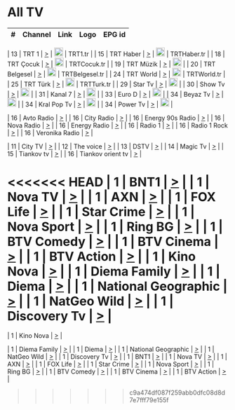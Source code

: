 <h1>All TV</h1>

| #   | Channel        | Link  | Logo | EPG id |
|:---:|:--------------:|:-----:|:----:|:------:|

| 13  | TRT 1            | [>](https://tv-trt1.medya.trt.com.tr/master.m3u8) | <img height="20" src="https://i.imgur.com/j786OLG.png"/> | TRT1.tr |
| 15  | TRT Haber        | [>](https://tv-trthaber.medya.trt.com.tr/master.m3u8) | <img height="20" src="https://i.imgur.com/OVfo8Ab.png"/> | TRTHaber.tr |
| 18  | TRT Çocuk        | [>](https://tv-trtcocuk.medya.trt.com.tr/master.m3u8) | <img height="20" src="https://i.imgur.com/QLFmD6d.png"/> | TRTCocuk.tr |
| 19  | TRT Müzik        | [>](https://tv-trtmuzik.medya.trt.com.tr/master.m3u8) | <img height="20" src="https://i.imgur.com/fIVFCEd.png"/> |
| 20  | TRT Belgesel     | [>](https://tv-trtbelgesel.medya.trt.com.tr/master.m3u8) | <img height="20" src="https://i.imgur.com/MGO87pe.png"/> | TRTBelgesel.tr |
| 24  | TRT World        | [>](https://tv-trtworld.medya.trt.com.tr/master.m3u8) | <img height="20" src="https://i.imgur.com/JEA2xpv.png"/> | TRTWorld.tr |
| 25  | TRT Türk         | [>](https://tv-trtturk.medya.trt.com.tr/master.m3u8) | <img height="20" src="https://i.imgur.com/OSTOQNw.png"/> | TRTTurk.tr |
| 29  | Star Tv   | [>](https://dogus-live.daioncdn.net/startv/startv_360p.m3u8) | <img height="20" src="https://i.imgur.com/IebUZx1.png"/> |
| 30  | Show Tv     | [>](https://ciner-live.daioncdn.net/showtv/showtv.m3u8) | <img height="20" src="https://i.imgur.com/IebUZx1.png"/> |
| 31  | Kanal 7     | [>](https://kanal7-live.daioncdn.net/kanal7/kanal7.m3u8) | <img height="20" src="https://i.imgur.com/IebUZx1.png"/> |
| 33  | Euro D    | [>](https://www.youtube.com/user/KanalD/live) | <img height="20" src="https://i.imgur.com/IebUZx1.png"/> |
| 34  | Beyaz Tv     | [>](https://beyaztv-live.daioncdn.net/beyaztv/beyaztv.m3u8) | <img height="20" src="https://i.imgur.com/IebUZx1.png"/> |
| 34  | Kral Pop Tv     | [>](https://www.youtube.com/watch?v=GuFTuKoXepw) | <img height="20" src="https://i.imgur.com/IebUZx1.png"/> |
| 34  | Power Tv     | [>](https://livetv.powerapp.com.tr/powerTV/powerhd.smil/chunklist.m3u8) | <img height="20" src="https://i.imgur.com/IebUZx1.png"/> |

| 16  | Avto Radio | [>](http://stream.metacast.eu/avtoradio.mp3.m3u) |
| 16  | City Radio | [>](http://stream.metacast.eu/city.aac.m3u) |
| 16  | Energy 90s Radio | [>](http://stream.metacast.eu/energy-90s.m3u) |
| 16  | Nova Radio | [>](http://stream.metacast.eu/nova.aac.m3u) |
| 16  | Energy Radio | [>](http://stream.metacast.eu/nrj.aac.m3u) |
| 16  | Radio 1 | [>](http://stream.metacast.eu/radio1.aac.m3u) |
| 16  | Radio 1 Rock | [>](http://stream.metacast.eu/radio1rock.aac.m3u) |
| 16  | Veronika Radio | [>](http://stream.metacast.eu/veronika.aac.m3u) |

| 11  | City TV | [>](https://tv.city.bg/play/tshls/citytv/index.m3u8) |
| 12  | The voice | [>](https://bss1.neterra.tv/thevoice/thevoice.m3u8) |
| 13  | DSTV | [>](http://46.249.95.140:8081/hls/data.m3u8) |
| 14  | Magic Tv | [>](https://bss1.neterra.tv/magictv/magictv.m3u8) |
| 15  | Tiankov tv | [>](https://streamer103.neterra.tv/tiankov-folk/live.m3u8) |
| 16  | Tiankov orient tv | [>](https://streamer103.neterra.tv/tiankov-orient/live.m3u8) |

<<<<<<< HEAD
| 1 | BNT1 | [>](https://ymkaya.xyz:28213/tv/bnt1/playlist.m3u8?wmsAuthSign=c2VydmVyX3RpbWU9Ni8yNS8yMDI1IDY6NDk6MjkgUE0maGFzaF92YWx1ZT1JZUtpK3F1WldkNzB3RWVqSXlxRU5RPT0mdmFsaWRtaW51dGVzPTYw) |
| 1 | Nova TV | [>](https://ymkaya.xyz:28213/tv/novatv/playlist.m3u8?wmsAuthSign=c2VydmVyX3RpbWU9Ni8yNS8yMDI1IDY6NDk6NDAgUE0maGFzaF92YWx1ZT04dHBpZ0UzS2NmbWd4Ty84a1hGVC9BPT0mdmFsaWRtaW51dGVzPTYw) |
| 1 | AXN | [>](https://ymkaya.xyz:28213/tv/axn/playlist.m3u8?wmsAuthSign=c2VydmVyX3RpbWU9Ni8yNS8yMDI1IDY6NDk6NTAgUE0maGFzaF92YWx1ZT1KYUxnUVFQYkRmOWhWQWJRblAyZit3PT0mdmFsaWRtaW51dGVzPTYw) |
| 1 | FOX Life | [>](https://ymkaya.xyz:28213/tv/foxlife/playlist.m3u8?wmsAuthSign=c2VydmVyX3RpbWU9Ni8yNS8yMDI1IDY6NTA6MDAgUE0maGFzaF92YWx1ZT0wL3A4WmRVV2MvS3RzL3FoNEV6K3VRPT0mdmFsaWRtaW51dGVzPTYw) |
| 1 | Star Crime | [>](https://ymkaya.xyz:28213/tv/foxcrime/playlist.m3u8?wmsAuthSign=c2VydmVyX3RpbWU9Ni8yNS8yMDI1IDY6NTA6MTAgUE0maGFzaF92YWx1ZT1jMVdSekhvOWVLTFlnN1hDMnBBZVlRPT0mdmFsaWRtaW51dGVzPTYw) |
| 1 | Nova Sport | [>](https://ymkaya.xyz:28213/tv/novasport/playlist.m3u8?wmsAuthSign=c2VydmVyX3RpbWU9Ni8yNS8yMDI1IDY6NTA6MjAgUE0maGFzaF92YWx1ZT1SVWFLWGJyd3ZUZzQ3cjNFMlJzVWpnPT0mdmFsaWRtaW51dGVzPTYw) |
| 1 | Ring BG | [>](https://ymkaya.xyz:28213/tv/ringbg/playlist.m3u8?wmsAuthSign=c2VydmVyX3RpbWU9Ni8yNS8yMDI1IDY6NTA6MzAgUE0maGFzaF92YWx1ZT1yMExpRnZqQTFBeElYNURiaFUzVW1nPT0mdmFsaWRtaW51dGVzPTYw) |
| 1 | BTV Comedy | [>](https://ymkaya.xyz:28213/tv/btvcomedy/playlist.m3u8?wmsAuthSign=c2VydmVyX3RpbWU9Ni8yNS8yMDI1IDY6NTA6NDAgUE0maGFzaF92YWx1ZT1vNkhXV3JrVzl1ejNRY25Sb0hYS3RBPT0mdmFsaWRtaW51dGVzPTYw) |
| 1 | BTV Cinema | [>](https://ymkaya.xyz:28213/tv/btvcinema/playlist.m3u8?wmsAuthSign=c2VydmVyX3RpbWU9Ni8yNS8yMDI1IDY6NTA6NTAgUE0maGFzaF92YWx1ZT1PbjkxdHNheFJMNkhZaHAwMDVpSHJRPT0mdmFsaWRtaW51dGVzPTYw) |
| 1 | BTV Action | [>](https://ymkaya.xyz:28213/tv/btvaction/playlist.m3u8?wmsAuthSign=c2VydmVyX3RpbWU9Ni8yNS8yMDI1IDY6NTE6MDAgUE0maGFzaF92YWx1ZT0xSWtsQ2hWOXVvRkpweXNaVTdsTDFBPT0mdmFsaWRtaW51dGVzPTYw) |
| 1 | Kino Nova | [>](https://ymkaya.xyz:28213/tv/kinonova/playlist.m3u8?wmsAuthSign=c2VydmVyX3RpbWU9Ni8yNS8yMDI1IDY6NTE6MTAgUE0maGFzaF92YWx1ZT1kbWRlVzhvVWxzcDk3d3R0YmN6S1p3PT0mdmFsaWRtaW51dGVzPTYw) |
| 1 | Diema Family | [>](https://ymkaya.xyz:28213/tv/diemafamily/playlist.m3u8?wmsAuthSign=c2VydmVyX3RpbWU9Ni8yNS8yMDI1IDY6NTE6MjAgUE0maGFzaF92YWx1ZT1pSWVEMUFPZ2NERUQzS3AzaGFsUm1nPT0mdmFsaWRtaW51dGVzPTYw) |
| 1 | Diema | [>](https://ymkaya.xyz:28213/tv/diema/playlist.m3u8?wmsAuthSign=c2VydmVyX3RpbWU9Ni8yNS8yMDI1IDY6NTE6MjkgUE0maGFzaF92YWx1ZT1BeVJpU2g5VDVUZGJyRWxTNXFPRjFRPT0mdmFsaWRtaW51dGVzPTYw) |
| 1 | National Geographic | [>](https://ymkaya.xyz:28213/tv/natgeo/playlist.m3u8?wmsAuthSign=c2VydmVyX3RpbWU9Ni8yNS8yMDI1IDY6NTE6MzkgUE0maGFzaF92YWx1ZT1MenM1c3BCVVRRbklzdTExUWpNaEZ3PT0mdmFsaWRtaW51dGVzPTYw) |
| 1 | NatGeo Wild | [>](https://ymkaya.xyz:28213/tv/natgeowild/playlist.m3u8?wmsAuthSign=c2VydmVyX3RpbWU9Ni8yNS8yMDI1IDY6NTE6NDkgUE0maGFzaF92YWx1ZT1iQkNwVEtmR3krazFhSlVNaEdOWU5BPT0mdmFsaWRtaW51dGVzPTYw) |
| 1 | Discovery Tv | [>](https://ymkaya.xyz:28213/tv/discovery/playlist.m3u8?wmsAuthSign=c2VydmVyX3RpbWU9Ni8yNS8yMDI1IDY6NTE6NTkgUE0maGFzaF92YWx1ZT15b1gzMXZjMjBBZFE0K2ZKMGFLeXF3PT0mdmFsaWRtaW51dGVzPTYw) |
=======


| 1 | Kino Nova | [>](https://ymkaya.xyz:11336/tv/kinonova/playlist.m3u8?wmsAuthSign=c2VydmVyX3RpbWU9MS8yLzIwMjUgNDo0MDoyMCBBTSZoYXNoX3ZhbHVlPWlFS1FrWEtMMVRFM3l5YklUWUJQUHc9PSZ2YWxpZG1pbnV0ZXM9NjA=) |

| 1 | Diema Family | [>](https://ymkaya.xyz:11336/tv/diemafamily/playlist.m3u8?wmsAuthSign=c2VydmVyX3RpbWU9MS8yLzIwMjUgNDo0MDozMCBBTSZoYXNoX3ZhbHVlPUVUaTVKTldvZTF5WVVCM0YwL21kaXc9PSZ2YWxpZG1pbnV0ZXM9NjA=) |
| 1 | Diema | [>](https://ymkaya.xyz:11336/tv/diema/playlist.m3u8?wmsAuthSign=c2VydmVyX3RpbWU9MS8yLzIwMjUgNDo0MDo0MCBBTSZoYXNoX3ZhbHVlPVlYMWVJT2NuUjNpUTBsaytEUFFOS2c9PSZ2YWxpZG1pbnV0ZXM9NjA=) |
| 1 | National Geographic | [>](https://ymkaya.xyz:11336/tv/natgeo/playlist.m3u8?wmsAuthSign=c2VydmVyX3RpbWU9MS8yLzIwMjUgNDo0MTo0MSBBTSZoYXNoX3ZhbHVlPTJQTlVmcG5nYWx0M013eUhGRGxnd0E9PSZ2YWxpZG1pbnV0ZXM9NjA=) |
| 1 | NatGeo Wild | [>](https://ymkaya.xyz:11336/tv/natgeowild/playlist.m3u8?wmsAuthSign=c2VydmVyX3RpbWU9MS8yLzIwMjUgNDo0MTo1MSBBTSZoYXNoX3ZhbHVlPVl1OXZaTTliN0hGWEN3eDBYd1duNkE9PSZ2YWxpZG1pbnV0ZXM9NjA=) |
| 1 | Discovery Tv | [>](https://ymkaya.xyz:11336/tv/discovery/playlist.m3u8?wmsAuthSign=c2VydmVyX3RpbWU9MS8yLzIwMjUgNDo0MjowMSBBTSZoYXNoX3ZhbHVlPWtBQmdLNlY2RmQwWElzMVYzSDJyVkE9PSZ2YWxpZG1pbnV0ZXM9NjA=) |
| 1 | BNT1 | [>](https://ymkaya.xyz:11336/tv/bnt1/playlist.m3u8?wmsAuthSign=c2VydmVyX3RpbWU9MS8yLzIwMjUgNDozODozOCBBTSZoYXNoX3ZhbHVlPVVrMVlRQXpJWlhYeUh6ZFVpSC9NMUE9PSZ2YWxpZG1pbnV0ZXM9NjA=) |
| 1 | Nova TV | [>](https://ymkaya.xyz:11336/tv/novatv/playlist.m3u8?wmsAuthSign=c2VydmVyX3RpbWU9MS8yLzIwMjUgNDozODo0OCBBTSZoYXNoX3ZhbHVlPUVxQjh1a0ZzYkVGZU8zZDFGTzdreVE9PSZ2YWxpZG1pbnV0ZXM9NjA=) |
| 1 | AXN | [>](https://ymkaya.xyz:11336/tv/axn/playlist.m3u8?wmsAuthSign=c2VydmVyX3RpbWU9MS8yLzIwMjUgNDozODo1OCBBTSZoYXNoX3ZhbHVlPUpkWStGY1hkNXhaOVpPZ0thQ0FZL3c9PSZ2YWxpZG1pbnV0ZXM9NjA=) |
| 1 | FOX Life | [>](https://ymkaya.xyz:11336/tv/foxlife/playlist.m3u8?wmsAuthSign=c2VydmVyX3RpbWU9MS8yLzIwMjUgNDozOToxMCBBTSZoYXNoX3ZhbHVlPWt1ZDc1T3AzYlZDTjJnSy9TU0xJZlE9PSZ2YWxpZG1pbnV0ZXM9NjA=) |
| 1 | Star Crime | [>](https://ymkaya.xyz:11336/tv/foxcrime/playlist.m3u8?wmsAuthSign=c2VydmVyX3RpbWU9MS8yLzIwMjUgNDozOToyMCBBTSZoYXNoX3ZhbHVlPXIwVU45Nm9FR1l2enNkTG9TanBxbmc9PSZ2YWxpZG1pbnV0ZXM9NjA=) |
| 1 | Nova Sport | [>](https://ymkaya.xyz:11336/tv/novasport/playlist.m3u8?wmsAuthSign=c2VydmVyX3RpbWU9MS8yLzIwMjUgNDozOTozMCBBTSZoYXNoX3ZhbHVlPXlSZ0UxazVaM0xhSmc0NmR4T0c1T2c9PSZ2YWxpZG1pbnV0ZXM9NjA=) |
| 1 | Ring BG | [>](https://ymkaya.xyz:11336/tv/ringbg/playlist.m3u8?wmsAuthSign=c2VydmVyX3RpbWU9MS8yLzIwMjUgNDozOTo0MCBBTSZoYXNoX3ZhbHVlPTR4aUlFNHVUYWN4enY1WkVuOFZma2c9PSZ2YWxpZG1pbnV0ZXM9NjA=) |
| 1 | BTV Comedy | [>](https://ymkaya.xyz:11336/tv/btvcomedy/playlist.m3u8?wmsAuthSign=c2VydmVyX3RpbWU9MS8yLzIwMjUgNDozOTo1MCBBTSZoYXNoX3ZhbHVlPUtrMTJ2RHNTTUU1RFp1ZkVOdXFSK3c9PSZ2YWxpZG1pbnV0ZXM9NjA=) |
| 1 | BTV Cinema | [>](https://ymkaya.xyz:11336/tv/btvcinema/playlist.m3u8?wmsAuthSign=c2VydmVyX3RpbWU9MS8yLzIwMjUgNDozOTo1OSBBTSZoYXNoX3ZhbHVlPTZWcU9FZW56cG1NM1lrYy8xNE5NeHc9PSZ2YWxpZG1pbnV0ZXM9NjA=) |
| 1 | BTV Action | [>](https://ymkaya.xyz:11336/tv/btvaction/playlist.m3u8?wmsAuthSign=c2VydmVyX3RpbWU9MS8yLzIwMjUgNDo0MDoxMCBBTSZoYXNoX3ZhbHVlPUlDd0ErRkZVWThyMVZwR3c2REdGZ3c9PSZ2YWxpZG1pbnV0ZXM9NjA=) |
>>>>>>> c9a474df087f259abb0dfc08d8d7e7fff79e155f
